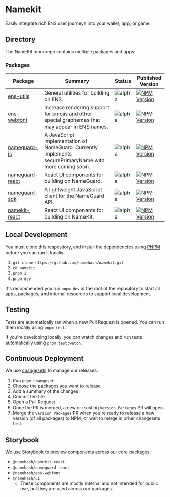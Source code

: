 # Namekit

Easily integrate rich ENS user journeys into your wallet, app, or game.

## Directory

The NameKit monorepo contains multiple packages and apps:

### Packages

| Package                                                                                   | Summary                                                                                                 | Status                                                             | Published Version                                                                                                                                                 |
|-------------------------------------------------------------------------------------------|---------------------------------------------------------------------------------------------------------|--------------------------------------------------------------------|-------------------------------------------------------------------------------------------------------------------------------------------------------------------|
| [ens-utils](https://github.com/namehash/namekit/tree/main/packages/ens-utils)             | General utilities for building on ENS.                                                                  | ![alpha](https://img.shields.io/badge/%F0%9F%9A%A7%20alpha-FFFF00) | [![ NPM Version ]( https://img.shields.io/npm/v/%40namehash%2Fens-utils?style=flat&color=2282c2 )](https://www.npmjs.com/package/@namehash/ens-utils)             |
| [ens-webfont](https://github.com/namehash/namekit/tree/main/packages/ens-webfont)         | Increase rendering support for emojis and other special graphemes that may appear in ENS names.         | ![alpha](https://img.shields.io/badge/%F0%9F%9A%A7%20alpha-FFFF00) | [![ NPM Version ]( https://img.shields.io/npm/v/%40namehash%2Fens-webfont?style=flat&color=2282c2 )](https://www.npmjs.com/package/@namehash/ens-webfont)         |
| [nameguard-js](https://github.com/namehash/namekit/tree/main/packages/nameguard-js)       | A JavaScript implementation of NameGuard. Currently implements securePrimaryName with more coming soon. | ![alpha](https://img.shields.io/badge/%F0%9F%9A%A7%20alpha-FFFF00) | [![ NPM Version ]( https://img.shields.io/npm/v/%40namehash%2Fnameguard-js?style=flat&color=2282c2 )](https://www.npmjs.com/package/@namehash/nameguard-js)       |
| [nameguard-react](https://github.com/namehash/namekit/tree/main/packages/nameguard-react) | React UI components for building on NameGuard.                                                          | ![alpha](https://img.shields.io/badge/%F0%9F%9A%A7%20alpha-FFFF00) | [![ NPM Version ]( https://img.shields.io/npm/v/%40namehash%2Fnameguard-react?style=flat&color=2282c2 )](https://www.npmjs.com/package/@namehash/nameguard-react) |
| [nameguard-sdk](https://github.com/namehash/namekit/tree/main/packages/nameguard-sdk)     | A lightweight JavaScript client for the NameGuard API.                                                  | ![alpha](https://img.shields.io/badge/%F0%9F%9A%A7%20alpha-FFFF00) | [![ NPM Version ]( https://img.shields.io/npm/v/%40namehash%2Fnameguard?style=flat&color=2282c2 )](https://www.npmjs.com/package/@namehash/nameguard-sdk)         |
| [namekit-react](https://github.com/namehash/namekit/tree/main/packages/namekit-react)     | React UI components for building on NameKit.                                                            | ![alpha](https://img.shields.io/badge/%F0%9F%9A%A7%20alpha-FFFF00) | [![ NPM Version ]( https://img.shields.io/npm/v/%40namehash%2Fnamekit-react?style=flat&color=2282c2 )](https://www.npmjs.com/package/@namehash/namekit-react)     |

## Local Development

You must clone this respository, and install the dependencies using [PNPM](https://pnpm.io/installation) before you can run it locally:

1. `git clone https://github.com/namehash/namekit.git`
2. `cd namekit`
3. `pnpm i`
4. `pnpm dev`

It's recommended you run `pnpm dev` in the root of the repository to start all apps, packages, and internal resources to support local development.

## Testing

Tests are automatically ran when a new Pull Request is opened. You can run them locally using `pnpm test`.

If you're developing locally, you can watch changes and run tests automatically using `pnpm test:watch`.

## Continuous Deployment

We use [changesets](https://github.com/changesets/changesets) to manage our releases.

1. Run `pnpm changeset`
2. Choose the packages you want to release
3. Add a summary of the changes
4. Commit the file
5. Open a Pull Request
6. Once the PR is merged, a new or existing `Version Packages` PR will open.
7. Merge the `Version Packages` PR when you're ready to release a new version (of all packages) to NPM, or wait to merge in other changesets first.

## Storybook

We use [Storybook](https://storybook.namekit.io/) to preview components across our core packages:

- `@namehash/namekit-react`
- `@namehash/nameguard-react`
- `@namehash/ens-webfont`
- `@namehash/ui`
  - These components are mostly internal and not intended for public use, but they are used across our packages.
